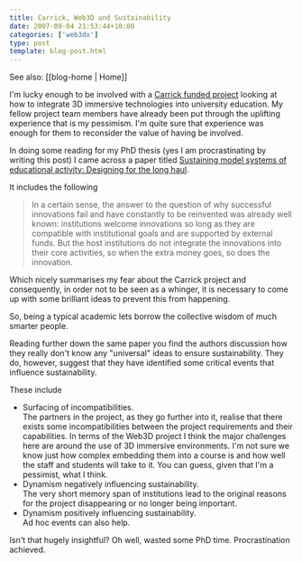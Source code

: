 ```yaml
---
title: Carrick, Web3D and Sustainability
date: 2007-09-04 21:53:44+10:00
categories: ['web3dx']
type: post
template: blog-post.html
---
```


See also: [[blog-home | Home]]

I'm lucky enough to be involved with a [Carrick funded project](http://cddu.cqu.edu.au/index.php/Web3D_Exchange_Project) looking at how to integrate 3D immersive technologies into university education. My fellow project team members have already been put through the uplifting experience that is my pessimism. I'm quite sure that experience was enough for them to reconsider the value of having be involved.

In doing some reading for my PhD thesis (yes I am procrastinating by writing this post) I came across a paper titled [Sustaining model systems of educational activity: Designing for the long haul](http://lchc.ucsd.edu/People/MCole/ann.html).

It includes the following

> In a certain sense, the answer to the question of why successful innovations fail and have constantly to be reinvented was already well known: institutions welcome innovations so long as they are compatible with institutional goals and are supported by external funds. But the host institutions do not integrate the innovations into their core activities, so when the extra money goes, so does the innovation.

Which nicely summarises my fear about the Carrick project and consequently, in order not to be seen as a whinger, it is necessary to come up with some brilliant ideas to prevent this from happening.

So, being a typical academic lets borrow the collective wisdom of much smarter people.

Reading further down the same paper you find the authors discussion how they really don't know any "universal" ideas to ensure sustainability. They do, however, suggest that they have identified some critical events that influence sustainability.

These include

- Surfacing of incompatibilities.  
    The partners in the project, as they go further into it, realise that there exists some incompatibilities between the project requirements and their capabilities. In terms of the Web3D project I think the major challenges here are around the use of 3D immersive environments. I'm not sure we know just how complex embedding them into a course is and how well the staff and students will take to it. You can guess, given that I'm a pessimist, what I think.
- Dynamism negatively influencing sustainability.  
    The very short memory span of institutions lead to the original reasons for the project disappearing or no longer being important.
- Dynamism positively influencing sustainability.  
    Ad hoc events can also help.

Isn't that hugely insightful? Oh well, wasted some PhD time. Procrastination achieved.